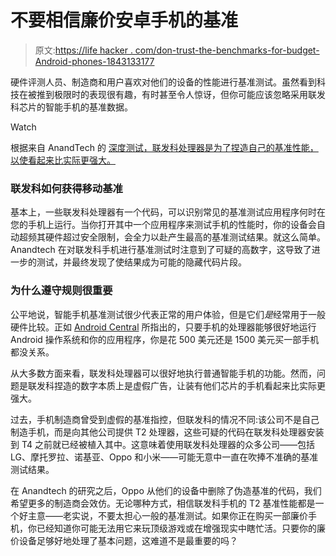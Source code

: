# 不要相信廉价安卓手机的基准

> 原文:[https://life hacker . com/don-trust-the-benchmarks-for-budget-Android-phones-1843133177](https://lifehacker.com/dont-trust-the-benchmarks-for-budget-android-phones-1843133177)

硬件评测人员、制造商和用户喜欢对他们的设备的性能进行基准测试。虽然看到科技在被推到极限时的表现很有趣，有时甚至令人惊讶，但你可能应该忽略采用联发科芯片的智能手机的基准数据。

Watch

根据来自 AnandTech 的 [深度测试，联发科处理器是为了捏造自己的基准性能，以使看起来比实际更强大。](https://www.anandtech.com/show/15703/mobile-benchmark-cheating-mediatek)

### 联发科如何获得移动基准

基本上，一些联发科处理器有一个代码，可以识别常见的基准测试应用程序何时在您的手机上运行。当你打开其中一个应用程序来测试手机的性能时，你的设备会自动超频其硬件超过安全限制，会全力以赴产生最高的基准测试结果。就这么简单。Anandtech 在对联发科手机进行基准测试时注意到了可疑的高数字，这导致了进一步的测试，并最终发现了使结果成为可能的隐藏代码片段。

### 为什么遵守规则很重要

公平地说，智能手机基准测试很少代表正常的用户体验，但是它们*是*经常用于一般硬件比较。正如 [Android Central](https://www.androidcentral.com/benchmarks-are-horrible-way-gauge-performance-smartphone-and-heres-why) 所指出的，只要手机的处理器能够很好地运行 Android 操作系统和你的应用程序，你是花 500 美元还是 1500 美元买一部手机都没关系。

从大多数方面来看，联发科处理器可以很好地执行普通智能手机的功能。然而，问题是联发科捏造的数字本质上是虚假广告，让装有他们芯片的手机看起来比实际更强大。

过去，手机制造商曾受到虚假的基准指控，但联发科的情况不同:该公司不是自己制造手机，而是向其他公司提供 T2 处理器，这些可疑的代码在联发科处理器安装到 T4 之前就已经被植入其中。这意味着使用联发科处理器的众多公司——包括 LG、摩托罗拉、诺基亚、Oppo 和小米——可能无意中一直在吹捧不准确的基准测试结果。

在 Anandtech 的研究之后，Oppo 从他们的设备中删除了伪造基准的代码，我们希望更多的制造商会效仿。无论哪种方式，相信联发科手机的 T2 基准性能都是一个好主意——老实说，不要太担心一般的基准测试。如果你正在购买一部廉价手机，你已经知道你可能无法用它来玩顶级游戏或在增强现实中瞎忙活。只要你的廉价设备足够好地处理了基本问题，这难道不是最重要的吗？